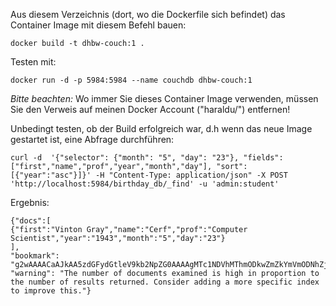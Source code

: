 Aus diesem Verzeichnis (dort, wo die Dockerfile sich befindet) das Container Image mit diesem Befehl bauen:

```
docker build -t dhbw-couch:1 .
```

Testen mit:

```
docker run -d -p 5984:5984 --name couchdb dhbw-couch:1
```

*Bitte beachten:* Wo immer Sie dieses Container Image verwenden, müssen Sie den Verweis auf meinen Docker Account ("haraldu/") entfernen! 

Unbedingt testen, ob der Build erfolgreich war, d.h wenn das neue Image gestartet ist, eine Abfrage durchführen:

```
curl -d  '{"selector": {"month": "5", "day": "23"}, "fields": ["first","name","prof","year","month","day"], "sort": [{"year":"asc"}]}' -H "Content-Type: application/json" -X POST 'http://localhost:5984/birthday_db/_find' -u 'admin:student'
```

Ergebnis:

```
{"docs":[
{"first":"Vinton Gray","name":"Cerf","prof":"Computer Scientist","year":"1943","month":"5","day":"23"}
],
"bookmark": "g2wAAAACaAJkAA5zdGFydGtleV9kb2NpZG0AAAAgMTc1NDVhMThmODkwZmZkYmVmODNhZjFiYjcwMDNkMTBoAmQACHN0YXJ0a2V5bAAAAAFtAAAABDE5NDNqag",
"warning": "The number of documents examined is high in proportion to the number of results returned. Consider adding a more specific index to improve this."}
```



